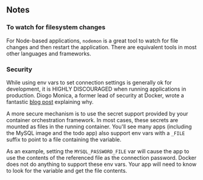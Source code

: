## Notes

### To watch for filesystem changes
For Node-based applications, `nodemon` is a great tool to watch for 
file changes and then restart the application. There are equivalent 
tools in most other languages and frameworks.

### Security
While using env vars to set connection settings is generally ok for 
development, it is HIGHLY DISCOURAGED when running applications in 
production. Diogo Monica, a former lead of security at Docker, 
wrote a fantastic [blog post](https://diogomonica.com/2017/03/27/why-you-shouldnt-use-env-variables-for-secret-data/) explaining why.

A more secure mechanism is to use the secret support provided by 
your container orchestration framework. In most cases, these secrets 
are mounted as files in the running container. You'll see many apps 
(including the MySQL image and the todo app) also support env vars 
with a `_FILE` suffix to point to a file containing the variable.

As an example, setting the `MYSQL_PASSWORD_FILE` var will cause the 
app to use the contents of the referenced file as the connection 
password. Docker does not do anything to support these env vars. Your 
app will need to know to look for the variable and get the file 
contents.